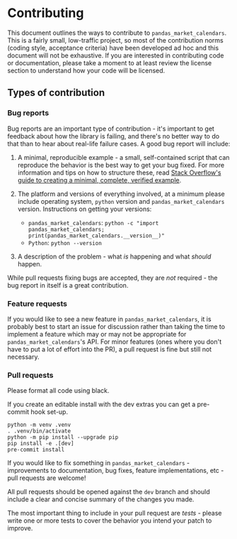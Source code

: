 # Contributing

This document outlines the ways to contribute to `pandas_market_calendars`. This is a fairly small, low-traffic project, so most of the contribution norms (coding style, acceptance criteria) have been developed ad hoc and this document will not be exhaustive. If you are interested in contributing code or documentation, please take a moment to at least review the license section to understand how your code will be licensed.

## Types of contribution

### Bug reports
Bug reports are an important type of contribution - it's important to get feedback about how the library is failing, and there's no better way to do that than to hear about real-life failure cases. A good bug report will include:

1. A minimal, reproducible example - a small, self-contained script that can reproduce the behavior is the best way to get your bug fixed. For more information and tips on how to structure these, read [Stack Overflow's guide to creating a minimal, complete, verified example](https://stackoverflow.com/help/mcve).

2. The platform and versions of everything involved, at a minimum please include operating system, `python` version and `pandas_market_calendars` version. Instructions on getting your versions:
    - `pandas_market_calendars`: `python -c "import pandas_market_calendars; print(pandas_market_calendars.__version__)"`
    - `Python`: `python --version`

3. A description of the problem - what *is* happening and what *should* happen.

While pull requests fixing bugs are accepted, they are *not* required - the bug report in itself is a great contribution.

### Feature requests

If you would like to see a new feature in `pandas_market_calendars`, it is probably best to start an issue for discussion rather than taking the time to implement a feature which may or may not be appropriate for `pandas_market_calendars`'s API. For minor features (ones where you don't have to put a lot of effort into the PR), a pull request is fine but still not necessary.

### Pull requests

Please format all code using black.  

If you create an editable install with the dev extras you can get a pre-commit hook set-up.

```
python -m venv .venv
. .venv/bin/activate
python -m pip install --upgrade pip
pip install -e .[dev]
pre-commit install
```

If you would like to fix something in `pandas_market_calendars` -  improvements to documentation, bug fixes, feature implementations, etc - pull requests are welcome!

All pull requests should be opened against the `dev` branch and should include a clear and concise summary of the changes you made. 

The most important thing to include in your pull request are *tests* - please write one or more tests to cover the behavior you intend your patch to improve.
